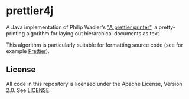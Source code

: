 # prettier4j

A Java implementation of Philip Wadler's ["A prettier printer"](https://homepages.inf.ed.ac.uk/wadler/papers/prettier/prettier.pdf), a pretty-printing algorithm for laying out hierarchical documents as text.

This algorithm is particularly suitable for formatting source code (see for example [Prettier](https://prettier.io/)).

## License

All code in this repository is licensed under the Apache License, Version 2.0. See [LICENSE](./LICENSE).